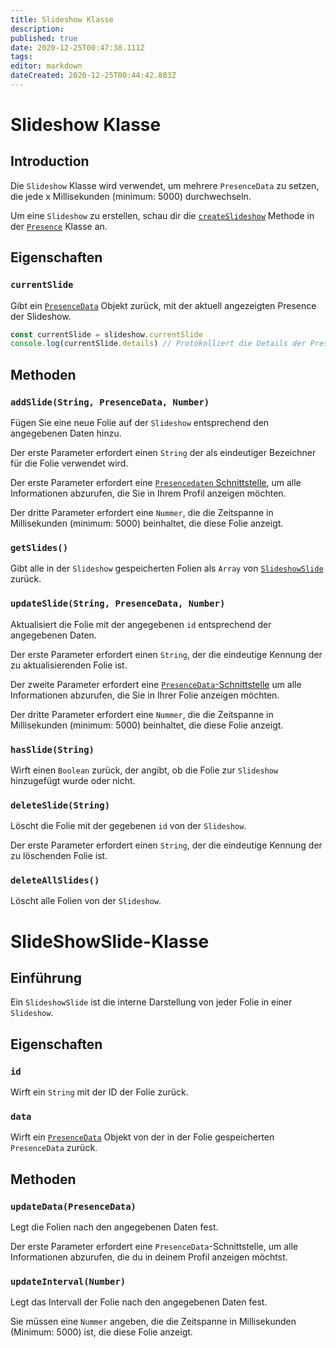 ```yaml
---
title: Slideshow Klasse
description:
published: true
date: 2020-12-25T00:47:38.111Z
tags:
editor: markdown
dateCreated: 2020-12-25T00:44:42.803Z
---
```


# Slideshow Klasse

## Introduction

Die `Slideshow` Klasse wird verwendet, um mehrere `PresenceData` zu setzen, die jede x Millisekunden (minimum: 5000) durchwechseln.

Um eine `Slideshow` zu erstellen, schau dir die [`createSlideshow`](/dev/presence/class#createslideshow) Methode in der [`Presence`](/dev/presence/class) Klasse an.

## Eigenschaften

### `currentSlide`

Gibt ein [`PresenceData`](/dev/presence/class#presencedata-interface) Objekt zurück, mit der aktuell angezeigten Presence der Slideshow.

```typescript
const currentSlide = slideshow.currentSlide
console.log(currentSlide.details) // Protokolliert die Details der PresenceData in der Konsole
```

## Methoden

### `addSlide(String, PresenceData, Number)`

Fügen Sie eine neue Folie auf der `Slideshow` entsprechend den angegebenen Daten hinzu.

Der erste Parameter erfordert einen `String` der als eindeutiger Bezeichner für die Folie verwendet wird.

Der erste Parameter erfordert eine [`Presencedaten` Schnittstelle](/dev/presence/class#presencedata-interface), um alle Informationen abzurufen, die Sie in Ihrem Profil anzeigen möchten.

Der dritte Parameter erfordert eine `Nummer`, die die Zeitspanne in Millisekunden (minimum: 5000) beinhaltet, die diese Folie anzeigt.

### `getSlides()`

Gibt alle in der `Slideshow` gespeicherten Folien als `Array` von [`SlideshowSlide`](#slideshowslide-class) zurück.

### `updateSlide(String, PresenceData, Number)`

Aktualisiert die Folie mit der angegebenen `id` entsprechend der angegebenen Daten.

Der erste Parameter erfordert einen `String`, der die eindeutige Kennung der zu aktualisierenden Folie ist.

Der zweite Parameter erfordert eine [`PresenceData`-Schnittstelle](/dev/presence/class#presencedata-interface) um alle Informationen abzurufen, die Sie in Ihrer Folie anzeigen möchten.

Der dritte Parameter erfordert eine `Nummer`, die die Zeitspanne in Millisekunden (minimum: 5000) beinhaltet, die diese Folie anzeigt.

### `hasSlide(String)`

Wirft einen `Boolean` zurück, der angibt, ob die Folie zur `Slideshow` hinzugefügt wurde oder nicht.

### `deleteSlide(String)`

Löscht die Folie mit der gegebenen `id` von der `Slideshow`.

Der erste Parameter erfordert einen `String`, der die eindeutige Kennung der zu löschenden Folie ist.

### `deleteAllSlides()`

Löscht alle Folien von der `Slideshow`.

# SlideShowSlide-Klasse

## Einführung

Ein `SlideshowSlide` ist die interne Darstellung von jeder Folie in einer `Slideshow`.

## Eigenschaften

### `id`

Wirft ein `String` mit der ID der Folie zurück.

### `data`

Wirft ein [`PresenceData`](/dev/presence/class#presencedata-interface) Objekt von der in der Folie gespeicherten `PresenceData` zurück.

## Methoden

### `updateData(PresenceData)`

Legt die Folien nach den angegebenen Daten fest.

Der erste Parameter erfordert eine `PresenceData`-Schnittstelle, um alle Informationen abzurufen, die du in deinem Profil anzeigen möchtst.

### `updateInterval(Number)`

Legt das Intervall der Folie nach den angegebenen Daten fest.

Sie müssen eine `Nummer` angeben, die die Zeitspanne in Millisekunden (Minimum: 5000) ist, die diese Folie anzeigt.